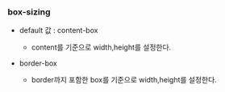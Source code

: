 ### box-sizing

- default 값 : content-box

  - content를 기준으로 width,height를 설정한다.

- border-box
  - border까지 포함한 box를 기준으로 width,height를 설정한다.
